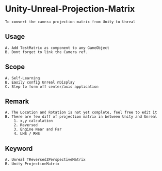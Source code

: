 # Unity-Unreal-Projection-Matrix
    To convert the camera projection matrix from Unity to Unreal

## Usage
    A. Add TestMatrix as component to any GameObject
    B. Dont forget to link the Camera ref.
    
## Scope
    A. Self-Learning
    B. Easily config Unreal nDisplay
    C. Step to form off center/axis application
    
## Remark
    A. The Location and Rotation is not yet complete, feel free to edit it
    B. There are few diff of projection matrix in between Unity and Unreal
        1. x,y calculation
        2. Reversed
        3. Engine Near and Far
        4. LHS / RHS

## Keyword
    A. Unreal TReversedZPerspectiveMatrix
    B. Unity ProjectionMatrix
    
